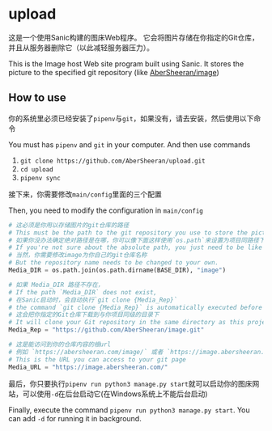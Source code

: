 # upload

这是一个使用Sanic构建的图床Web程序。
它会将图片存储在你指定的Git仓库，并且从服务器删除它（以此减轻服务器压力）。

This is the Image host Web site program built using Sanic. 
It stores the picture to the specified git repository (like [AberSheeran/image](https://github.com/AberSheeran/image))

## How to use

你的系统里必须已经安装了`pipenv`与`git`，如果没有，请去安装，然后使用以下命令

You must has `pipenv` and `git` in your computer. And then use commands 

1. `git clone https://github.com/AberSheeran/upload.git`
2. `cd upload`
3. `pipenv sync`

接下来，你需要修改`main/config`里面的三个配置

Then, you need to modify the configuration in `main/config`

```python
# 这必须是你用以存储图片的git仓库的路径
# This must be the path to the git repository you use to store the picture
# 如果你没办法确定绝对路径是在哪，你可以像下面这样使用`os.path`来设置为项目同路径下的image文件夹里
# If you're not sure about the absolute path, you just need to be like this.
# 当然，你需要修改image为你自己的git仓库名称
# But the repository name needs to be changed to your own.
Media_DIR = os.path.join(os.path.dirname(BASE_DIR), "image")

# 如果 Media_DIR 路径不存在，
# If the path `Media_DIR` does not exist,
# 在Sanic启动时，会自动执行`git clone {Media_Rep}`
# the command `git clone {Media_Rep}` is automatically executed before Sanic starts.
# 这会把你指定的Git仓库下载到与你项目同级的目录下
# It will clone your Git repository in the same directory as this project.
Media_Rep = "https://github.com/AberSheeran/image.git"

# 这是能访问到你的仓库内容的根url
# 例如 `https://abersheeran.com/image/` 或者 `https://image.abersheeran.com`
# This is the URL you can access to your git page
Media_URL = "https://image.abersheeran.com/"
```

最后，你只要执行`pipenv run python3 manage.py start`就可以启动你的图床网站，可以使用`-d`在后台启动它(在Windows系统上不能后台启动)

Finally, execute the command `pipenv run python3 manage.py start`. You can add `-d` for running it in background.
